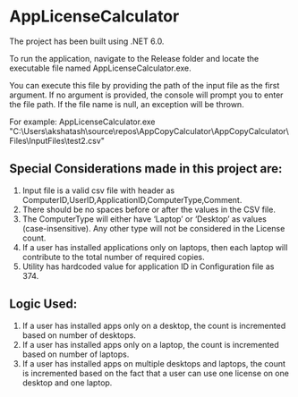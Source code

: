 # AppLicenseCalculator

The project has been built using .NET 6.0.

To run the application, navigate to the Release folder and locate the executable file named AppLicenseCalculator.exe.

You can execute this file by providing the path of the input file as the first argument.
If no argument is provided, the console will prompt you to enter the file path.
If the file name is null, an exception will be thrown.

For example: AppLicenseCalculator.exe "C:\Users\akshatash\source\repos\AppCopyCalculator\AppCopyCalculator\Files\InputFiles\test2.csv"


Special Considerations made in this project are:
--------------------------------------
1. Input file is a valid csv file with header as ComputerID,UserID,ApplicationID,ComputerType,Comment.
2. There should be no spaces before or after the values in the CSV file.
3. The ComputerType will either have ‘Laptop’ or ‘Desktop’ as values (case-insensitive). Any other type will not be considered in the License count.
4. If a user has installed applications only on laptops, then each laptop will contribute to the total number of required copies. 
5. Utility has hardcoded value for application ID in Configuration file as 374.

Logic Used:
--------------------------
1. If a user has installed apps only on a desktop, the count is incremented based on number of desktops.
2. If a user has installed apps only on a laptop, the count is incremented based on number of laptops.
3. If a user has installed apps on multiple desktops and laptops, the count is incremented based on the fact that a user can use one license on one desktop and one laptop.
